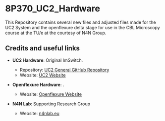 # 8P370_UC2_Hardware
This Repository contains several new files and adjusted files made for the UC2 System and the openflexure delta stage for use in the CBL Microscopy course at the TU/e at the courtesy of N4N Group.

## Credits and useful links

- **UC2 Hardware**: Original ImSwitch.
  - Repository: [UC2 General GitHub Repository](https://github.com/openUC2/UC2-GIT)
  - Website: [UC2 Website](https://openuc2.com/)

- **Openflexure Hardware**: .
  - Website: [Openflexure Website]([https://openuc2.com/](https://openflexure.org/))


- **N4N Lab**: Supporting Research Group
  - Website: [n4nlab.eu](https://www.n4nlab.eu/)
